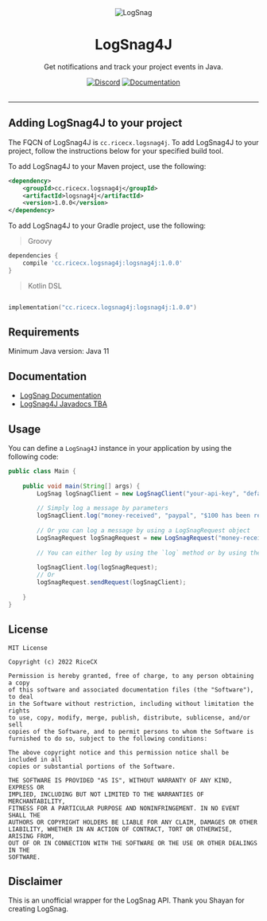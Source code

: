 <div align="center">
<img src="https://logsnag.com/og-image.png" alt="LogSnag" title="LogSnag Logo"/>
<br />
<h1>LogSnag4J</h1>
<p>Get notifications and track your project events in Java.</p>
<a href="https://discord.gg/dY3pRxgWua"><img src="https://img.shields.io/discord/922560704454750245?color=%237289DA&label=Discord" alt="Discord"></a>
<a href="https://docs.logsnag.com"><img src="https://img.shields.io/badge/Docs-LogSnag" alt="Documentation"></a>
<br />
<br />
</div>
<hr />

## Adding LogSnag4J to your project
The FQCN of LogSnag4J is `cc.ricecx.logsnag4j`. To add LogSnag4J to your project,
follow the instructions below for your specified build tool.

To add LogSnag4J to your Maven project, use the following:
```xml
<dependency>
    <groupId>cc.ricecx.logsnag4j</groupId>
    <artifactId>logsnag4j</artifactId>
    <version>1.0.0</version>
</dependency>
```

To add LogSnag4J to your Gradle project, use the following:

> Groovy
> 
```groovy
dependencies {
    compile 'cc.ricecx.logsnag4j:logsnag4j:1.0.0'
}
```

> Kotlin DSL
```kotlin

implementation("cc.ricecx.logsnag4j:logsnag4j:1.0.0")
```

## Requirements

Minimum Java version: Java 11

## Documentation

- [LogSnag Documentation](https://docs.logsnag.com)
- [LogSnag4J Javadocs TBA]()


## Usage
You can define a `LogSnag4J` instance in your application by using the following code:
```java
public class Main {
    
    public void main(String[] args) {
        LogSnag logSnagClient = new LogSnagClient("your-api-key", "default-project");
        
        // Simply log a message by parameters
        logSnagClient.log("money-received", "paypal", "$100 has been received!", "💵");
        
        // Or you can log a message by using a LogSnagRequest object
        LogSnagRequest logSnagRequest = new LogSnagRequest("money-received", "paypal", "$100 has been received!", "💵");
        
        // You can either log by using the `log` method or by using the `sendRequest` method
        
        logSnagClient.log(logSnagRequest);
        // Or
        logSnagRequest.sendRequest(logSnagClient);
        
    }
}

```

## License
```asciidoc
MIT License

Copyright (c) 2022 RiceCX

Permission is hereby granted, free of charge, to any person obtaining a copy
of this software and associated documentation files (the "Software"), to deal
in the Software without restriction, including without limitation the rights
to use, copy, modify, merge, publish, distribute, sublicense, and/or sell
copies of the Software, and to permit persons to whom the Software is
furnished to do so, subject to the following conditions:

The above copyright notice and this permission notice shall be included in all
copies or substantial portions of the Software.

THE SOFTWARE IS PROVIDED "AS IS", WITHOUT WARRANTY OF ANY KIND, EXPRESS OR
IMPLIED, INCLUDING BUT NOT LIMITED TO THE WARRANTIES OF MERCHANTABILITY,
FITNESS FOR A PARTICULAR PURPOSE AND NONINFRINGEMENT. IN NO EVENT SHALL THE
AUTHORS OR COPYRIGHT HOLDERS BE LIABLE FOR ANY CLAIM, DAMAGES OR OTHER
LIABILITY, WHETHER IN AN ACTION OF CONTRACT, TORT OR OTHERWISE, ARISING FROM,
OUT OF OR IN CONNECTION WITH THE SOFTWARE OR THE USE OR OTHER DEALINGS IN THE
SOFTWARE.
```

## Disclaimer

This is an unofficial wrapper for the LogSnag API. Thank you Shayan for creating LogSnag.